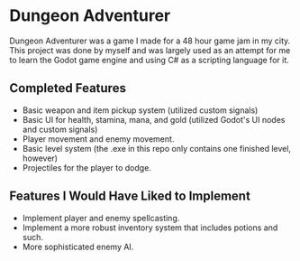 # Dungeon Adventurer 
Dungeon Adventurer was a game I made for a 48 hour game jam in my city. This project was done by myself and was largely used as an attempt for me to learn the Godot game engine and using C# as a scripting language for it.
## Completed Features
- Basic weapon and item pickup system (utilized custom signals)
- Basic UI for health, stamina, mana, and gold (utilized Godot's UI nodes and custom signals)
- Player movement and enemy movement.
- Basic level system (the .exe in this repo only contains one finished level, however)
- Projectiles for the player to dodge.
## Features I Would Have Liked to Implement
- Implement player and enemy spellcasting.
- Implement a more robust inventory system that includes potions and such.
- More sophisticated enemy AI.
